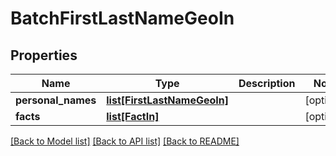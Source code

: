 # BatchFirstLastNameGeoIn

## Properties
Name | Type | Description | Notes
------------ | ------------- | ------------- | -------------
**personal_names** | [**list[FirstLastNameGeoIn]**](FirstLastNameGeoIn.md) |  | [optional] 
**facts** | [**list[FactIn]**](FactIn.md) |  | [optional] 

[[Back to Model list]](../README.md#documentation-for-models) [[Back to API list]](../README.md#documentation-for-api-endpoints) [[Back to README]](../README.md)


